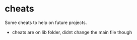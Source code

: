 # cheats

Some cheats to help on future projects.

* cheats are on lib folder, didnt change the main file though


